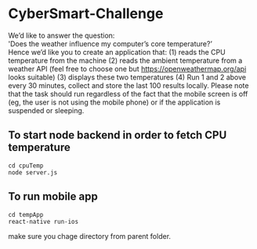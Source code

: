 # CyberSmart-Challenge

We’d like to answer the question:
<br>
'Does the weather influence my computer’s core temperature?’<br>
Hence we’d like you to create an application that:
(1) reads the CPU temperature from the machine
(2) reads the ambient temperature from a weather API (feel free to choose one but https://openweathermap.org/api looks suitable)
(3) displays these two temperatures
(4) Run 1 and 2 above every 30 minutes, collect and store the last 100 results locally. Please note that the task should run regardless of
the fact that the mobile screen is off (eg, the user is not using the mobile phone) or if the application is suspended or sleeping.

## To start node backend in order to fetch CPU temperature 
    cd cpuTemp
    node server.js
    
## To run mobile app 
    cd tempApp
    react-native run-ios
 
 make sure you chage directory from parent folder.
 
    


